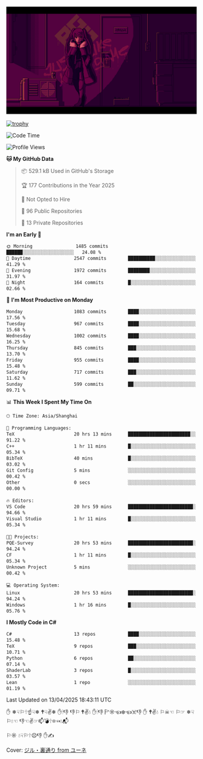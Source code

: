 ![](imgs/main.png)

[![trophy](https://github-profile-trophy.vercel.app/?username=NeilKleistGao&theme=dracula)](https://github.com/ryo-ma/github-profile-trophy)

<!--START_SECTION:waka-->
![Code Time](http://img.shields.io/badge/Code%20Time-1%2C716%20hrs%2047%20mins-blue)

![Profile Views](http://img.shields.io/badge/Profile%20Views-1-blue)

**🐱 My GitHub Data** 

> 📦 529.1 kB Used in GitHub's Storage 
 > 
> 🏆 177 Contributions in the Year 2025
 > 
> 🚫 Not Opted to Hire
 > 
> 📜 96 Public Repositories 
 > 
> 🔑 13 Private Repositories 
 > 
**I'm an Early 🐤** 

```text
🌞 Morning                1485 commits        ██████░░░░░░░░░░░░░░░░░░░   24.08 % 
🌆 Daytime                2547 commits        ██████████░░░░░░░░░░░░░░░   41.29 % 
🌃 Evening                1972 commits        ████████░░░░░░░░░░░░░░░░░   31.97 % 
🌙 Night                  164 commits         █░░░░░░░░░░░░░░░░░░░░░░░░   02.66 % 
```
📅 **I'm Most Productive on Monday** 

```text
Monday                   1083 commits        ████░░░░░░░░░░░░░░░░░░░░░   17.56 % 
Tuesday                  967 commits         ████░░░░░░░░░░░░░░░░░░░░░   15.68 % 
Wednesday                1002 commits        ████░░░░░░░░░░░░░░░░░░░░░   16.25 % 
Thursday                 845 commits         ███░░░░░░░░░░░░░░░░░░░░░░   13.70 % 
Friday                   955 commits         ████░░░░░░░░░░░░░░░░░░░░░   15.48 % 
Saturday                 717 commits         ███░░░░░░░░░░░░░░░░░░░░░░   11.62 % 
Sunday                   599 commits         ██░░░░░░░░░░░░░░░░░░░░░░░   09.71 % 
```


📊 **This Week I Spent My Time On** 

```text
🕑︎ Time Zone: Asia/Shanghai

💬 Programming Languages: 
TeX                      20 hrs 13 mins      ███████████████████████░░   91.22 % 
C++                      1 hr 11 mins        █░░░░░░░░░░░░░░░░░░░░░░░░   05.34 % 
BibTeX                   40 mins             █░░░░░░░░░░░░░░░░░░░░░░░░   03.02 % 
Git Config               5 mins              ░░░░░░░░░░░░░░░░░░░░░░░░░   00.42 % 
Other                    0 secs              ░░░░░░░░░░░░░░░░░░░░░░░░░   00.00 % 

🔥 Editors: 
VS Code                  20 hrs 59 mins      ████████████████████████░   94.66 % 
Visual Studio            1 hr 11 mins        █░░░░░░░░░░░░░░░░░░░░░░░░   05.34 % 

🐱‍💻 Projects: 
PQE-Survey               20 hrs 53 mins      ████████████████████████░   94.24 % 
CF                       1 hr 11 mins        █░░░░░░░░░░░░░░░░░░░░░░░░   05.34 % 
Unknown Project          5 mins              ░░░░░░░░░░░░░░░░░░░░░░░░░   00.42 % 

💻 Operating System: 
Linux                    20 hrs 53 mins      ████████████████████████░   94.24 % 
Windows                  1 hr 16 mins        █░░░░░░░░░░░░░░░░░░░░░░░░   05.76 % 
```

**I Mostly Code in C#** 

```text
C#                       13 repos            ████░░░░░░░░░░░░░░░░░░░░░   15.48 % 
TeX                      9 repos             ███░░░░░░░░░░░░░░░░░░░░░░   10.71 % 
Python                   6 repos             ██░░░░░░░░░░░░░░░░░░░░░░░   07.14 % 
ShaderLab                3 repos             █░░░░░░░░░░░░░░░░░░░░░░░░   03.57 % 
Lean                     1 repo              ░░░░░░░░░░░░░░░░░░░░░░░░░   01.19 % 
```




 Last Updated on 13/04/2025 18:43:11 UTC
<!--END_SECTION:waka-->

✋ ❄☟⚐🕆☝☟❄ 🕈☟✌❄ ✋🕯👎 👎⚐ 🕈✌💧 ✋🕯👎 🏱☼☜❄☜☠👎 ✋ 🕈✌💧 ⚐☠☜ ⚐☞ ❄☟⚐💧☜ 👎☜✌☞📫💣🕆❄☜💧📬

⚐☼ 💧☟⚐🕆☹👎 ✋✍

Cover: [ジル・裏通り from ユーネ](https://www.pixiv.net/artworks/62127066)
